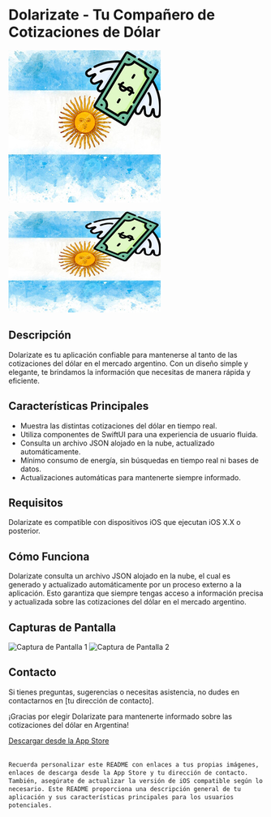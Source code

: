 # Dolarizate - Tu Compañero de Cotizaciones de Dólar

![Logo de Dolarizate](iconapp-2.jpg)
<!-- Imagen con tamaño personalizado -->
<img src="iconapp-2.jpg" alt="Descripción de la imagen" width="300" height="200">

## Descripción

Dolarizate es tu aplicación confiable para mantenerse al tanto de las cotizaciones del dólar en el mercado argentino. Con un diseño simple y elegante, te brindamos la información que necesitas de manera rápida y eficiente.

## Características Principales

- Muestra las distintas cotizaciones del dólar en tiempo real.
- Utiliza componentes de SwiftUI para una experiencia de usuario fluida.
- Consulta un archivo JSON alojado en la nube, actualizado automáticamente.
- Mínimo consumo de energía, sin búsquedas en tiempo real ni bases de datos.
- Actualizaciones automáticas para mantenerte siempre informado.

## Requisitos

Dolarizate es compatible con dispositivos iOS que ejecutan iOS X.X o posterior.

## Cómo Funciona

Dolarizate consulta un archivo JSON alojado en la nube, el cual es generado y actualizado automáticamente por un proceso externo a la aplicación. Esto garantiza que siempre tengas acceso a información precisa y actualizada sobre las cotizaciones del dólar en el mercado argentino.

## Capturas de Pantalla

![Captura de Pantalla 1](enlace-a-captura-de-pantalla-1.png)
![Captura de Pantalla 2](enlace-a-captura-de-pantalla-2.png)

## Contacto

Si tienes preguntas, sugerencias o necesitas asistencia, no dudes en contactarnos en [tu dirección de contacto].

¡Gracias por elegir Dolarizate para mantenerte informado sobre las cotizaciones del dólar en Argentina!

[Descargar desde la App Store](enlace-a-la-app-en-la-app-store)
```

Recuerda personalizar este README con enlaces a tus propias imágenes, enlaces de descarga desde la App Store y tu dirección de contacto. También, asegúrate de actualizar la versión de iOS compatible según lo necesario. Este README proporciona una descripción general de tu aplicación y sus características principales para los usuarios potenciales.
